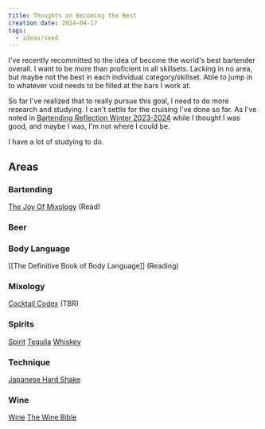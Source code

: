 ```yaml
---
title: Thoughts on Becoming the Best
creation date: 2024-04-17
tags:
  - ideas/seed
---
```

I've recently recommitted to the idea of become the world's best bartender overall. 
I want to be more than proficient in all skillsets. 
Lacking in no area, but maybe not the best in each individual category/skillset. 
Able to jump in to whatever void needs to be filled at the bars I work at.

So far I've realized that to really pursue this goal, I need to do more research and studying. I can't settle for the cruising I've done so far. 
As I've noted in [Bartending Reflection Winter 2023-2024](Areas/blog/posts/Bartending%20Reflection%20Winter%202023-2024.md) while I thought I was good, and maybe I was, I'm not where I could be.

I have a lot of studying to do.

## Areas

### Bartending
[The Joy Of Mixology](The%20Joy%20Of%20Mixology) (Read)
### Beer

### Body Language 
[[The Definitive Book of Body Language]] (Reading)
### Mixology 
[Cocktail Codex](Cocktail%20Codex) (TBR)
### Spirits
[Spirit](Areas/bartending/Spirits/Spirit.md)
[Tequila](Areas/bartending/Tequila/Tequila.md)
[Whiskey](Areas/bartending/Whiskey/Whiskey.md)
### Technique
[Japanese Hard Shake](Areas/bartending/Techniques/Japanese%20Hard%20Shake.md)
### Wine
[Wine](Areas/bartending/Wine/Wine.md)
[The Wine Bible](Areas/reading%20and%20listening/The%20Wine%20Bible.md)


